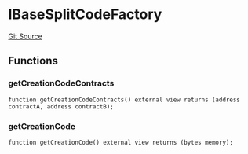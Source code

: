 # IBaseSplitCodeFactory
[Git Source](https://github.com/Increment-Finance/peripheral-contracts/blob/fc86e744c6664e8852ac82787aa2f73b160e6a5d/contracts/interfaces/balancer/IWeightedPoolFactory.sol)


## Functions
### getCreationCodeContracts


```solidity
function getCreationCodeContracts() external view returns (address contractA, address contractB);
```

### getCreationCode


```solidity
function getCreationCode() external view returns (bytes memory);
```

